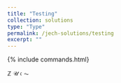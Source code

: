 ```yaml
---
title: "Testing"
collection: solutions
type: "Type"
permalink: /jech-solutions/testing
excerpt: ""
---
```

{% include commands.html}

<head>
   <script src="https://cdn.jsdelivr.net/npm/mathjax@3/es5/tex-mml-chtml.js"></script>
</head>

$\mathbb{Z}$
$\mathcal{U}$
$\mathfrak{c}$
$\AC$